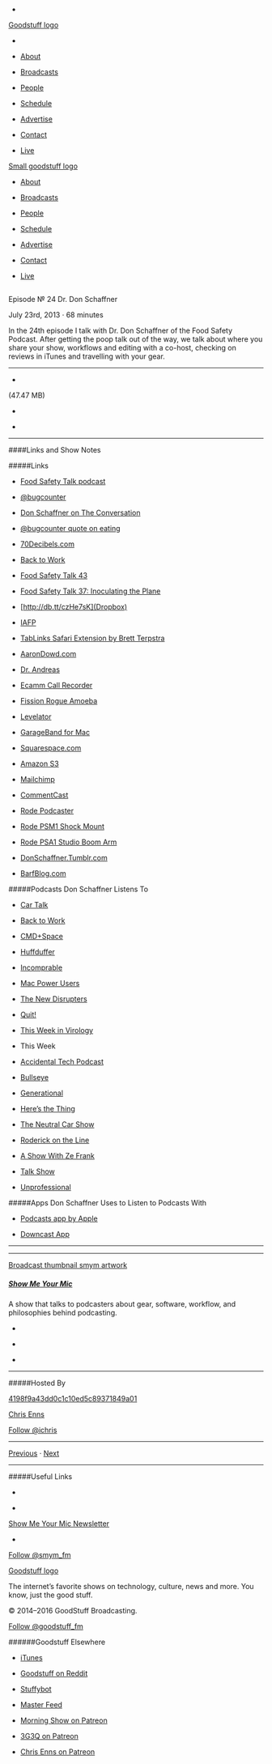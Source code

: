 

-
[Goodstuff logo](http://www.goodstuff.fm/)[](/assets/goodstuff_logo-17c1fe6f378352de5d7345f76152130b.svg)

-


-  [About](/about)

-  [Broadcasts](/broadcasts)

-  [People](/people)

-  [Schedule](/schedule)

-  [Advertise](/advertise)

-  [Contact](/contact)

-  [Live](/live)


[Small goodstuff logo](http://www.goodstuff.fm/)[](/assets/small_goodstuff_logo-bf032e72b9ec41494f4d90905f1ad619.svg)


-  [About](/about)

-  [Broadcasts](/broadcasts)

-  [People](/people)

-  [Schedule](/schedule)

-  [Advertise](/advertise)

-  [Contact](/contact)

-  [Live](/live)


##
Episode № 24
Dr. Don Schaffner


July 23rd, 2013
&middot;
68
minutes


In the 24th episode I talk with Dr. Don Schaffner of the Food Safety Podcast. After getting the poop talk out of the way, we talk about where you share your show, workflows and editing with a co-host, checking on reviews in iTunes and travelling with your gear.


------------------------------


-
[](http://podcasts-1.feedpress.co/10590/smym-24.mp3)(47.47 MB)

-
[](http://twitter.com/intent/tweet?text=Show%20Me%20Your%20Mic%20%E2%84%96%2024%20on%20@goodstuff_fm%20-%20http://goodstuff.fm/smym/24)

-
[](http://www.facebook.com/sharer/sharer.php?u=http://goodstuff.fm/smym/24)


------------------------------


####Links and Show Notes

#####Links


-  [Food Safety Talk podcast](http://foodsafetytalk.com)

-  [@bugcounter](https://twitter.com/bugcounter/)

-  [Don Schaffner on The Conversation](http://5by5.tv/conversation/30)

-  [@bugcounter quote on eating](https://twitter.com/bugcounter/status/359691110983008258)

-  [70Decibels.com](http://www.70decibels.com)

-  [Back to Work](http://5by5.tv/b2w)

-  [Food Safety Talk 43](http://foodsafetytalk.com/food-safety-talk/2013/6/28/food-safety-talk-43)

-  [Food Safety Talk 37: Inoculating the Plane](http://foodsafetytalk.com/food-safety-talk/2013/4/2/okg2ou7sxx182wfshe3tbyxva2jteo)

-  [http://db.tt/czHe7sK](Dropbox)

-  [IAFP](http://www.foodprotection.org/annualmeeting/2013/)

-  [TabLinks Safari Extension by Brett Terpstra](http://brettterpstra.com/2010/06/18/tablinks-safari-extension/)

-  [AaronDowd.com](http://aarondowd.com)

-  [Dr. Andreas](http://www.sardi.sa.gov.au/staff_profiles/food_safety/kiermeier,_dr_andreas)

-  [Ecamm Call Recorder](http://www.ecamm.com/mac/callrecorder/)

-  [Fission Rogue Amoeba](http://www.rogueamoeba.com/fission/)

-  [Levelator](http://www.conversationsnetwork.org/levelator)

-  [GarageBand for Mac](http://target.georiot.com/Proxy.ashx?tsid=528&GR_URL=https%253A%252F%252Fitunes.apple.com%252Fus%252Fapp%252Fgarageband%252Fid408980954%253Fmt%253D12%2526uo%253D4%2526partnerId%253D30)

-  [Squarespace.com](http://www.squarespace.com)

-  [Amazon S3](http://aws.amazon.com/s3/)

-  [Mailchimp](http://mailchimp.com)

-  [CommentCast](http://marti.ca)

-  [Rode Podcaster](http://www.rodemic.com/mics/podcaster)

-  [Rode PSM1 Shock Mount](http://www.rodemic.com/accessories/psm1)

-  [Rode PSA1 Studio Boom Arm](http://www.rodemic.com/accessories/psa1)

-  [DonSchaffner.Tumblr.com](http://donschaffner.tumblr.com)

-  [BarfBlog.com](http://barfblog.com)


#####Podcasts Don Schaffner Listens To


-  [Car Talk](http://www.cartalk.com/content/show-podcast)

-  [Back to Work](http://5by5.tv/b2w)

-  [CMD+Space](http://5by5.tv/cmdspace)

-  [Huffduffer](http://huffduffer.com)

-  [Incomprable](http://5by5.tv/incomparable)

-  [Mac Power Users](http://www.macpowerusers.com)

-  [The New Disrupters](http://www.muleradio.net/newdisruptors/)

-  [Quit!](http://5by5.tv/quit)

-  [This Week in Virology](http://www.twiv.tv)

- This Week

-  [Accidental Tech Podcast](http://atp.fm)

-  [Bullseye](http://www.maximumfun.org/shows/bullseye)

-  [Generational](http://www.70decibels.com/generational/)

-  [Here&rsquo;s the Thing](http://www.wnyc.org/shows/heresthething/)

-  [The Neutral Car Show](http://neutral.fm)

-  [Roderick on the Line](http://www.merlinmann.com/roderick/)

-  [A Show With Ze Frank](http://ashow.zefrank.com)

-  [Talk Show](http://www.muleradio.net/thetalkshow/)

-  [Unprofessional](http://www.muleradio.net/unprofessional/)


#####Apps Don Schaffner Uses to Listen to Podcasts With


-  [Podcasts app by Apple](http://target.georiot.com/Proxy.ashx?tsid=528&GR_URL=https%253A%252F%252Fitunes.apple.com%252Fus%252Fapp%252Fpodcasts%252Fid525463029%253Fmt%253D8%2526uo%253D4%2526partnerId%253D30)

-  [Downcast App](http://target.georiot.com/Proxy.ashx?tsid=528&GR_URL=https%253A%252F%252Fitunes.apple.com%252Fus%252Fapp%252Fdowncast%252Fid393858566%253Fmt%253D8%2526uo%253D4%2526partnerId%253D30)


------------------------------


------------------------------


[Broadcast thumbnail smym artwork](/smym)[](https://goodstuffs3.s3.amazonaws.com/uploads/broadcast/image/18/broadcast_thumbnail_smym_artwork.png)

##### [Show Me Your Mic](/smym)


A show that talks to podcasters about gear, software, workflow, and philosophies behind podcasting.

-
[](https://geo.itunes.apple.com/ca/podcast/show-me-your-mic/id602836998?mt=2&at=10l4Ki)

-
[](http://feeds.goodstuff.fm/smym)

-
[](mailto:chris+smym@goodstuff.fm?cc=sponsorship%40goodstuff.fm&subject=%5BGoodStuff%20FM%5D%20Sponsorship%20Inquiry%20for%20Show%20Me%20Your%20Mic)


------------------------------


#####Hosted By


[4198f9a43dd0c1c10ed5c89371849a01](/people/chris-enns)[](http://gravatar.com/avatar/4198f9a43dd0c1c10ed5c89371849a01.png?s=300&r=pg)

[Chris Enns](/people/chris-enns)


[Follow @ichris](https://twitter.com/ichris)


------------------------------


[Previous](/smym/23)
&middot;
[Next](/smym/25)


------------------------------


#####Useful Links

-
[](mailto:chris+smym@goodstuff.fm?subject=%5BGoodstuff%20FM%5D%20Feedback%20for%20Show%20Me%20Your%20Mic)

-
[Show Me Your Mic Newsletter](http://www.goodstuff.fm/smym/newsletter)


-
[Follow @smym_fm](https://twitter.com/smym_fm)


[Goodstuff logo](http://www.goodstuff.fm/)[](/assets/goodstuff_logo-17c1fe6f378352de5d7345f76152130b.svg)


The internet’s favorite shows on technology, culture, news and more. You know, just the good stuff.


&copy; 2014&ndash;2016 GoodStuff Broadcasting.

[Follow @goodstuff_fm](https://twitter.com/goodstufffm)


######Goodstuff Elsewhere

-  [iTunes](https://itunes.apple.com/us/artist/goodstuff-fm/id843385597?mt=2)

-  [Goodstuff on Reddit](https://www.reddit.com/r/Goodstuff_fm/)

-  [Stuffybot](http://stuffybot.goodstuff.fm)

-  [Master Feed](/master/feed)

-  [Morning Show on Patreon](https://www.patreon.com/morningshow)

-  [3G3Q on Patreon](https://www.patreon.com/3g3q)

-  [Chris Enns on Patreon](https://www.patreon.com/ichris)

